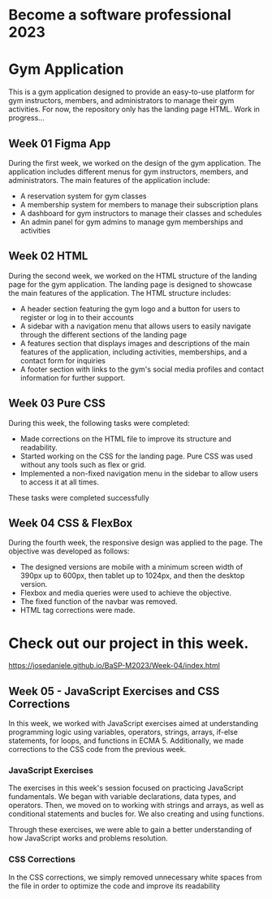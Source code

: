 # Become a software professional 2023

# Gym Application

This is a gym application designed to provide an easy-to-use platform for gym instructors, members, and administrators to manage their gym activities.
For now, the repository only has the landing page HTML.
Work in progress...

## Week 01 Figma App

During the first week, we worked on the design of the gym application. The application includes different menus for gym instructors, members, and administrators. The main features of the application include:

- A reservation system for gym classes
- A membership system for members to manage their subscription plans
- A dashboard for gym instructors to manage their classes and schedules
- An admin panel for gym admins to manage gym memberships and activities

## Week 02 HTML

During the second week, we worked on the HTML structure of the landing page for the gym application. The landing page is designed to showcase the main features of the application. The HTML structure includes:

- A header section featuring the gym logo and a button for users to register or log in to their accounts
- A sidebar with a navigation menu that allows users to easily navigate through the different sections of the landing page
- A features section that displays images and descriptions of the main features of the application, including activities, memberships, and a contact form for inquiries
- A footer section with links to the gym's social media profiles and contact information for further support.

## Week 03 Pure CSS 

During this week, the following tasks were completed:

- Made corrections on the HTML file to improve its structure and readability.
- Started working on the CSS for the landing page. Pure CSS was used without any tools such as flex or grid.
- Implemented a non-fixed navigation menu in the sidebar to allow users to access it at all times.

These tasks were completed successfully

## Week 04 CSS & FlexBox

During the fourth week, the responsive design was applied to the page.
The objective was developed as follows:

- The designed versions are mobile with a minimum screen width of 390px up to 600px, then tablet up to 1024px, and then the desktop version.
- Flexbox and media queries were used to achieve the objective.
- The fixed function of the navbar was removed.
- HTML tag corrections were made.
# Check out our project in this week.
https://josedaniele.github.io/BaSP-M2023/Week-04/index.html

## Week 05 - JavaScript Exercises and CSS Corrections

In this week, we worked with JavaScript exercises aimed at understanding programming logic using variables, operators, strings, arrays, if-else statements, for loops, and functions in ECMA 5. Additionally, we made corrections to the CSS code from the previous week.

### JavaScript Exercises

The exercises in this week's session focused on practicing JavaScript fundamentals. We began with variable declarations, data types, and operators. Then, we moved on to working with strings and arrays, as well as conditional statements and bucles for. We also creating and using functions.

Through these exercises, we were able to gain a better understanding of how JavaScript works and problems resolution.

### CSS Corrections

In the CSS corrections, we simply removed unnecessary white spaces from the file in order to optimize the code and improve its readability




